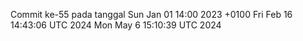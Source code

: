 Commit ke-55 pada tanggal Sun Jan 01 14:00 2023 +0100
Fri Feb 16 14:43:06 UTC 2024
Mon May  6 15:10:39 UTC 2024
